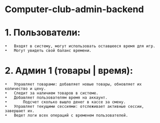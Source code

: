 # Computer-club-admin-backend


# 	1.	Пользователи:
	•	Входят в систему, могут использовать оставшееся время для игр.
	•	Могут увидеть свой баланс времени.
#	2.	Админ 1 (товары | время):
	•	Управляет товарами: добавляет новые товары, обновляет их количество и цену.
	•	Следит за наличием товаров в системе.
    •	Добавляет пользователям время на аккаунт.
    •       Подсчет сколько вышло денег в кассе за смену.
	•	Управляет текущими сессиями: отслеживает активные сессии, завершает их.
	•	Ведет логи всех операций с временем пользователей.